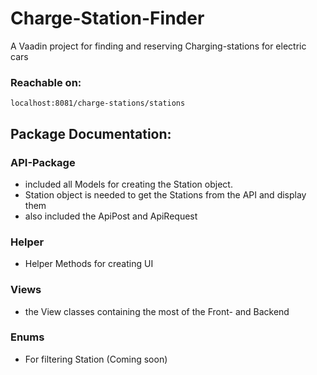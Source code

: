 # Charge-Station-Finder
A Vaadin project for finding and reserving Charging-stations for electric cars
### Reachable on: 
`localhost:8081/charge-stations/stations`

## Package Documentation:
### API-Package
- included all Models for creating the Station object.
- Station object is needed to get the Stations from the API and display them
- also included the ApiPost and ApiRequest

### Helper
- Helper Methods for creating UI

### Views
- the View classes containing the most of the Front- and Backend

### Enums
- For filtering Station (Coming soon)
    
